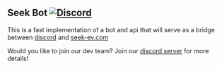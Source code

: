 ## Seek Bot [![Discord](https://img.shields.io/discord/736597524256915478?label=&logo=discord&logoColor=ffffff&color=7389D8&labelColor=6A7EC2)](https://discord.gg/GQ4ddQM)

This is a fast implementation of a bot and api that will serve as a bridge between [discord](https://discord.com/) and [seek-ev.com](https://seek-ev.com/)

Would you like to join our dev team? Join our [discord server](https://discord.gg/GQ4ddQM) for more details!